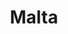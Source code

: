 ---
title: "Malta"
introtext: "Malta is een ideale samenkomst van cultuur en zon voor je volgende vakantie. Als eiland tussen Afrika, Europa en Azië is er een rijke historie om te ontdekken, met veel forten, tempels en invloeden van verschillende culturen en tijdsperiodes. "
introimage: "https://lh3.googleusercontent.com/38dQz3uely-NbcjVkzcmHuWEstCC_ZJv_uOxr2MW_NN_Ya50b9JokmNJTNEiW0xjYFG3QhRe_c1rTw0csNp-27fqHPK9nuHF6FcBSFo5z_GBAn27yKKowJ1Pb7LiRoLLTbFSyHLIdQ=w800"
surface: "316"
inhabitants: "495.000"
rate: ""
valuta: "euro"
main_text: "Als je klaar bent met verkennen zoek je een van de schitterende stranden op of ga je uit eten in een van de vele restaurantjes in de kustplaatsen. Verder spreken de inwoners als voormalige kolonie van Groot-Brittanië goed Engels, heeft het land een goed ontwikkelde infrastructuur en is het leven in Malta goed betaalbaar. Naast Malta zijn er ook nog eens leuke omliggende eilanden om per boot te ontdekken!"
fact_one_text: ""
fact_two_text: ""
bigmac_index: "€ 3,59"
images: "https://lh3.googleusercontent.com/pa7HSQ97DGpUh48fIin3Up81lwEmjCa1eOZ2lk1iP9cUg9p4MLw7sHXrelaYxjlOYO7q_z8p_KU-Y5d0DD4ixXnXgcQUDsnZe1wE0Jgf1vLQTNpSz1jJaGm6wPUj82ITUicSYTXHuQ=w800|https://lh3.googleusercontent.com/nhZhlrNktwzKE8Ox_8vaf08HnDd8_RwKCAWVb8IBOTOn0DYf0vn43yAQV2WwAeFQukqxTsDtxDSXjbPKBdnRVEISDtuPkMSG-qV_SxzJVfTNVa9iAgiqIMPdIC1bC_PSOp_M8RBm4A=w800|https://lh3.googleusercontent.com/kGxvu2DUipHY7LYl6hC8ZcZAaTodGPQXFOqPDzzDgZtnavHJGrT1xziXI7PFj6ribYqa17ep_MUenSe0SxZmpQyGFI_H1fVGnijwHFshANQsSfbPQW79TYTc7lgxrcrREdX9f-E1kw=w800|https://lh3.googleusercontent.com/VEmqbbgjyfYVw1Z7tHgHrosL5-PuuBPg2_ATGj3mZ5d40CtVpyENHqrxILkvw6EMC9CFNO3RydTE5jObqq23s_bhTCqZB3RamDE4rxlCnQtaIg9x8sQmUQWY0vo0NWK3dl7gqmZsSw=w800"
flight_button_title: "Check vluchtprijzen Malta"
flight_button_url: "https://lt45.net/c/?si=11986&li=1528136&wi=335922&ws=&dl=transport%2Fflights%2Fnl%2Fmt%2F%3Flocale%3Dnl-NL%26currency%3DEUR%26market%3DNL"
inspiration_url: "https://partner.bol.com/click/click?p=2&t=url&s=1025999&f=TXL&url=https%3A%2F%2Fwww.bol.com%2Fnl%2Ff%2Flonely-planet-malta-gozo%2F33184071%2F&name=Lonely%20Planet%20Malta%20%26%20Gozo%2C%20Lonely%20Planet"
country_code: "mt"
hotels_url: "https://www.booking.com/country/mt.nl.html?aid=1837623"
continent: "Europa"
---